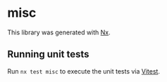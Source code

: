 # misc

This library was generated with [Nx](https://nx.dev).

## Running unit tests

Run `nx test misc` to execute the unit tests via [Vitest](https://vitest.dev/).
